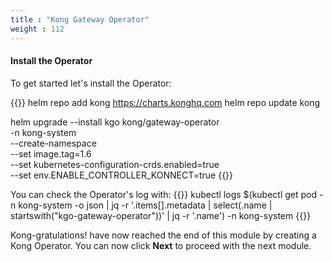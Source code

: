 ```yaml
---
title : "Kong Gateway Operator"
weight : 112
---
```


#### Install the Operator

To get started let's install the Operator:


{{<highlight>}}
helm repo add kong https://charts.konghq.com
helm repo update kong

helm upgrade --install kgo kong/gateway-operator \
-n kong-system \
--create-namespace \
--set image.tag=1.6 \
--set kubernetes-configuration-crds.enabled=true \
--set env.ENABLE_CONTROLLER_KONNECT=true
{{</highlight>}}


You can check the Operator's log with:
{{<highlight>}}
kubectl logs $(kubectl get pod -n kong-system -o json | jq -r '.items[].metadata | select(.name | startswith("kgo-gateway-operator"))' | jq -r '.name') -n kong-system
{{</highlight>}}

Kong-gratulations! have now reached the end of this module by creating a Kong Operator. You can now click **Next** to proceed with the next module.